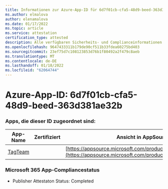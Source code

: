 ```yaml
---
title: Informationen zur Azure-App-ID für 6d7f01cb-cfa5-48d9-beed-363d381ae32b
ms.author: elmalova
author: elenamalova
ms.date: 01/17/2022
ms.topic: article
ms.service: attestation
certification_type: attested
description: Alle verfügbaren Sicherheits- und Complianceinformationen für 6d7f01cb-cfa5-48d9-beed-363d381ae32b.
ms.openlocfilehash: 9647433311b179de90cf511b33fdea60275bd403
ms.sourcegitcommit: 23ef75d7c108123853d76b1f80492a2f479c8aeb
ms.translationtype: MT
ms.contentlocale: de-DE
ms.lasthandoff: 01/18/2022
ms.locfileid: "62064744"
---
```

# <a name="azure-app-id-6d7f01cb-cfa5-48d9-beed-363d381ae32b"></a>Azure-App-ID: 6d7f01cb-cfa5-48d9-beed-363d381ae32b


### <a name="apps-associated-with-this-id"></a>Apps, die dieser ID zugeordnet sind:
| **App-Name** | **Zertifiziert** | **Ansicht in AppSource** |
|--------------|---------------|-----------------------|
| [TagTeam](https://docs.microsoft.com/microsoft-365-app-certification/forward/WA200002829) |  | [https://appsource.microsoft.com/product/office/WA200002829](https://appsource.microsoft.com/product/office/WA200002829) |

### <a name="microsoft-365-app-compliance-status"></a>Microsoft 365 App-Compliancestatus
- Publisher Attestaton Status: Completed
